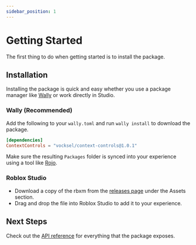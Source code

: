```yaml
---
sidebar_position: 1
---
```


# Getting Started

The first thing to do when getting started is to install the package.

## Installation

Installing the package is quick and easy whether you use a package manager like [Wally](https://github.com/UpliftGames/wally) or work directly in Studio.

### Wally (Recommended)

Add the following to your `wally.toml` and run `wally install` to download the package.

```toml
[dependencies]
ContextControls = "vocksel/context-controls@1.0.1"
```

Make sure the resulting `Packages` folder is synced into your experience using a tool like [Rojo](https://github.com/rojo-rbx/rojo/).

### Roblox Studio

* Download a copy of the rbxm from the [releases page](https://github.com/vocksel/context-controls/releases/latest) under the Assets section.
* Drag and drop the file into Roblox Studio to add it to your experience.

## Next Steps

Check out the [API reference](/api) for everything that the package exposes.
